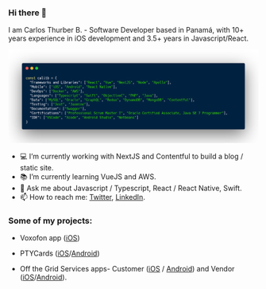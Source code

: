 ### Hi there 👋

I am Carlos Thurber B. - Software Developer based in Panamá, with 10+ years experience in iOS development and 3.5+ years in Javascript/React. 

![About me](./aboutMe.png)

- 💻 I’m currently working with NextJS and Contentful to build a blog / static site.
- 📚 I’m currently learning VueJS and AWS.
- 💬 Ask me about Javascript / Typescript, React / React Native, Swift.
- 📫 How to reach me: [Twitter](https://twitter.com/calitb), [LinkedIn](https://www.linkedin.com/in/calitb/).

### Some of my projects:

* Voxofon app ([iOS](https://apps.apple.com/us/app/voxofon-international-calling/id436145499))

* PTYCards ([iOS](https://apps.apple.com/us/app/ptycards/id879916591)/[Android](https://play.google.com/store/apps/details?id=com.mindslab.ptycards.app&hl=en))

* Off the Grid Services apps- Customer ([iOS](https://apps.apple.com/us/app/off-the-grid-experience/id1499165033) / [Android](https://play.google.com/store/apps/details?id=com.offthegrid.guestapp&hl=en_US)) and Vendor ([iOS](https://apps.apple.com/us/app/off-the-grid-creator/id1489984825)/[Android](https://play.google.com/store/apps/details?id=com.offthegrid.creatorapp&hl=en_US)). 
